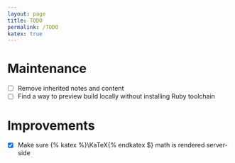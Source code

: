 ```yaml
---
layout: page
title: TODO
permalink: /TODO
katex: true
---
```


# Maintenance

- [ ] Remove inherited notes and content
- [ ] Find a way to preview build locally without installing Ruby toolchain

# Improvements

- [x] Make sure {% katex %}\KaTeX{% endkatex $} math is rendered server-side
